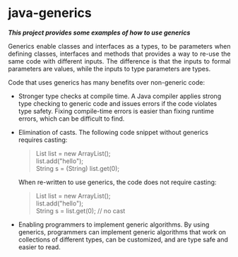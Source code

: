 # java-generics

***This project provides some examples of how to use generics*** 
<p align="justify">
Generics enable classes and interfaces as a types, to be parameters when defining classes, interfaces and methods that  
provides a way to re-use the same code with different inputs. The difference is that the inputs to formal parameters are 
values, while the inputs to type parameters are types.
</p>
Code that uses generics has many benefits over non-generic code:

* Stronger type checks at compile time. A Java compiler applies strong type checking to generic code and issues errors if the code violates type safety. 
    Fixing compile-time errors is easier than fixing runtime errors, which can be difficult to find.  

* Elimination of casts. The following code snippet without generics requires casting:  
  
  >List list = new ArrayList();  
  list.add("hello");  
  String s = (String) list.get(0);
  
  When re-written to use generics, the code does not require casting:  
  >List<String> list = new ArrayList<String>();  
  list.add("hello");  
  String s = list.get(0);   // no cast

* Enabling programmers to implement generic algorithms.
    By using generics, programmers can implement generic algorithms that work on collections of different types, can be 
    customized, and are type safe and easier to read.



